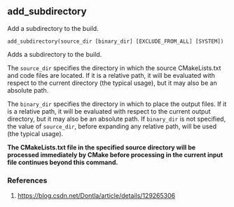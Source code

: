 ## add_subdirectory

Add a subdirectory to the build.

```
add_subdirectory(source_dir [binary_dir] [EXCLUDE_FROM_ALL] [SYSTEM])
```

Adds a subdirectory to the build.

The `source_dir` specifies the directory in which the source CMakeLists.txt and code files are located. If it is a relative path, it will be evaluated with respect to the current directory (the typical usage), but it may also be an absolute path.

The `binary_dir` specifies the directory in which to place the output files. If it is a relative path, it will be evaluated with respect to the current output directory, but it may also be an absolute path. If `binary_dir` is not specified, the value of `source_dir`, before expanding any relative path, will be used (the typical usage).

**The CMakeLists.txt file in the specified source directory will be processed immediately by CMake before processing in the current input file continues beyond this command.**

### References

1. https://blog.csdn.net/Dontla/article/details/129265306
